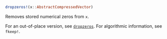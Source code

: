 ```julia
dropzeros!(x::AbstractCompressedVector)
```

Removes stored numerical zeros from `x`.

For an out-of-place version, see [`dropzeros`](@ref). For algorithmic information, see `fkeep!`.
